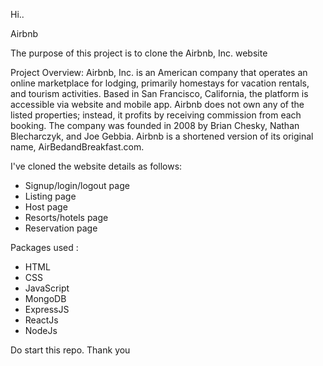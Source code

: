 Hi..

Airbnb


The purpose of this project is to clone the Airbnb, Inc. website

Project Overview:
                Airbnb, Inc. is an American company that operates an online marketplace for 
lodging, primarily homestays for vacation rentals, and tourism activities. Based in San Francisco, California, 
the platform is accessible via website and mobile app. Airbnb does not own any of the listed properties; 
instead, it profits by receiving commission from each booking. The company was founded in 2008 by Brian 
Chesky, Nathan Blecharczyk, and Joe Gebbia. Airbnb is a shortened version of its original name, 
AirBedandBreakfast.com.

I've cloned the website details as follows:
<ul>
<li>Signup/login/logout page</li>
<li>Listing page</li>
<li>Host page</li>
<li>Resorts/hotels page</li>
<li>Reservation page</li>
</ul>

Packages used :

<ul>
<li>HTML</li>
<li>CSS</li>
<li>JavaScript</li>
<li>MongoDB</li>
<li>ExpressJS</li>
<li>ReactJs</li>
<li>NodeJs</li>
</ul>

Do start this repo. Thank you
